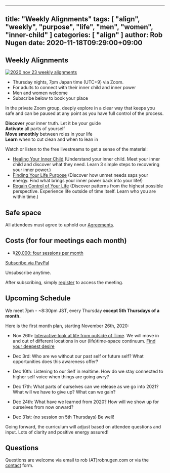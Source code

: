 
---
title: "Weekly Alignments"
tags: [ "align", "weekly", "purpose", "life", "men", "women", "inner-child" ]
categories: [ "align" ]
author: Rob Nugen
date: 2020-11-18T09:29:00+09:00
---

## Weekly Alignments ##

[![2020 nov 23 weekly alignments](//b.robnugen.com/blog/2020/thumbs/2020_nov_23_weekly_alignments.jpg)](//b.robnugen.com/blog/2020/2020_nov_23_weekly_alignments.jpg)

* Thursday nights, 7pm Japan time (UTC+9) via Zoom.
* For adults to connect with their inner child and inner power
* Men and women welcome
* Subscribe below to book your place

In the private Zoom group, deeply explore in a clear way that keeps
you safe and can be paused at any point as you have full control of
the process.

**Discover** your inner truth. Let it be your guide
<br>**Activate** all parts of yourself
<br>**Move smoothly** between roles in your life
<br>**Learn** when to cut clean and when to lean in

Watch or listen to the free livestreams to get a sense of the material:

* [Healing Your Inner Child](/blog/2020/11/02/healing-inner-child-free-online-workshop/)
  (Understand your inner child. Meet your inner child and discover
  what they need. Learn 3 simple steps to recovering your inner
  power.)
* [Finding Your Life Purpose](/blog/2020/11/12/finding-your-life-purpose-video-replay/)
  (Discover how unmet needs saps your energy.  Find what brings your
  inner power back into your life!)
* [Regain Control of Your Life](/blog/2020/11/19/livestream-replay-regain-control-of-your-life/)
  (Discover patterns from the highest possible perspective. Experience
  life outside of time itself. Learn who you are within time.)

## Safe space ##

All attendees must agree to uphold our [Agreements](agreements).

## Costs (for four meetings each month) ##

* ¥[20,000: four sessions per month](https://py.pl/1QdAcu)

[Subscribe via PayPal](https://py.pl/1QdAcu)

Unsubscribe anytime.

After subscribing, simply [register](registration/) to access the meeting.

## Upcoming Schedule ##

We meet 7pm - ~8:30pm JST, every Thursday **except 5th Thursdays of a month.**

Here is the first month plan, starting November 26th, 2020:

* Nov 26th: [Interactive look at life from outside of Time](/blog/2020/11/26/weekly-alignment-discovering-our-deepest-desire/).  We will move in and
  out of different locations in our (life)time-space continuum.  [Find your deepest desire](/blog/2020/11/26/weekly-alignment-discovering-our-deepest-desire/)

* Dec 3rd: Who are we without our past self or future self?  What opportunities
  does this awareness offer?

* Dec 10th: Listening to our Self in realtime.  How do we stay connected to
  higher self voice when things are going awry?

* Dec 17th: What parts of ourselves can we release as we go into 2021?  What
  will we have to give up?  What can we gain?

* Dec 24th: What have we learned from 2020?  How will we show up for
  ourselves from now onward?

* Dec 31st: (no session on 5th Thursdays)  Be well!

Going forward, the curriculum will adjust based on attendee questions
and input.  Lots of clarity and positive energy assured!

## Questions ##

Questions are welcome via email to rob (A<span>T</span>)robnugen.com or via the
[contact](/contact/) form.
